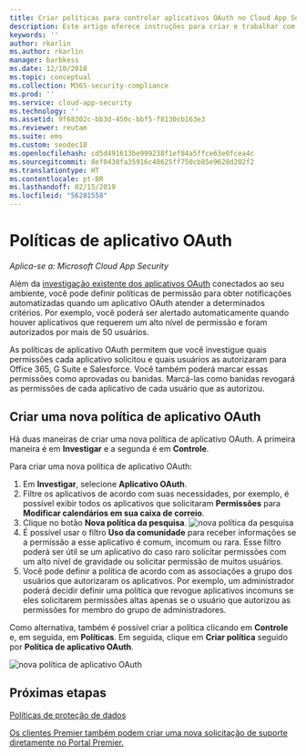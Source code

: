 ```yaml
---
title: Criar políticas para controlar aplicativos OAuth no Cloud App Security
description: Este artigo oferece instruções para criar e trabalhar com políticas de permissão de aplicativo no Microsoft Cloud App Security.
keywords: ''
author: rkarlin
ms.author: rkarlin
manager: barbkess
ms.date: 12/10/2018
ms.topic: conceptual
ms.collection: M365-security-compliance
ms.prod: ''
ms.service: cloud-app-security
ms.technology: ''
ms.assetid: 9f68302c-bb3d-450c-bbf5-f8130cb163e3
ms.reviewer: reutam
ms.suite: ems
ms.custom: seodec18
ms.openlocfilehash: cd5d491613be999238f1ef84a5ffce63e0fcea4c
ms.sourcegitcommit: 8ef0438fa35916c48625ff750cb85e9628d202f2
ms.translationtype: HT
ms.contentlocale: pt-BR
ms.lasthandoff: 02/15/2019
ms.locfileid: "56281558"
---
```

# <a name="oauth-app-policies"></a>Políticas de aplicativo OAuth

*Aplica-se a: Microsoft Cloud App Security*

Além da [investigação existente dos aplicativos OAuth](manage-app-permissions.md) conectados ao seu ambiente, você pode definir políticas de permissão para obter notificações automatizadas quando um aplicativo OAuth atender a determinados critérios. Por exemplo, você poderá ser alertado automaticamente quando houver aplicativos que requerem um alto nível de permissão e foram autorizados por mais de 50 usuários. 

As políticas de aplicativo OAuth permitem que você investigue quais permissões cada aplicativo solicitou e quais usuários as autorizaram para Office 365, G Suite e Salesforce. Você também poderá marcar essas permissões como aprovadas ou banidas. Marcá-las como banidas revogará as permissões de cada aplicativo de cada usuário que as autorizou. 

## <a name="create-a-new-oauth-app-policy"></a>Criar uma nova política de aplicativo OAuth
Há duas maneiras de criar uma nova política de aplicativo OAuth. A primeira maneira é em **Investigar** e a segunda é em **Controle**. 

Para criar uma nova política de aplicativo OAuth:

1. Em **Investigar**, selecione **Aplicativo OAuth**.
2. Filtre os aplicativos de acordo com suas necessidades, por exemplo, é possível exibir todos os aplicativos que solicitaram **Permissões** para **Modificar calendários em sua caixa de correio**.
3. Clique no botão **Nova política da pesquisa**. 
    ![nova política da pesquisa](./media/app-permissions-filter.png)
4. É possível usar o filtro **Uso da comunidade** para receber informações se a permissão a esse aplicativo é comum, incomum ou rara. Esse filtro poderá ser útil se um aplicativo do caso raro solicitar permissões com um alto nível de gravidade ou solicitar permissão de muitos usuários. 
5. Você pode definir a política de acordo com as associações a grupo dos usuários que autorizaram os aplicativos. Por exemplo, um administrador poderá decidir definir uma política que revogue aplicativos incomuns se eles solicitarem permissões altas apenas se o usuário que autorizou as permissões for membro do grupo de administradores.

Como alternativa, também é possível criar a política clicando em **Controle** e, em seguida, em **Políticas**. Em seguida, clique em **Criar política** seguido por **Política de aplicativo OAuth**.

  
   ![nova política de aplicativo OAuth](./media/app-permissions-policy.png)



  ## <a name="next-steps"></a>Próximas etapas 
  [Políticas de proteção de dados](data-protection-policies.md)   

[Os clientes Premier também podem criar uma nova solicitação de suporte diretamente no Portal Premier.](https://premier.microsoft.com/)  
  
  
